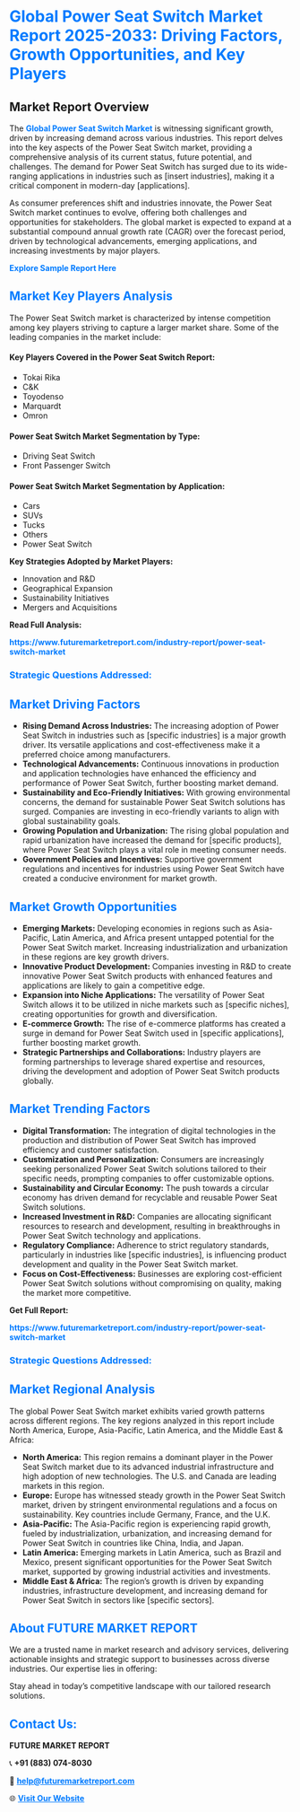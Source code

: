 <h1 style="color: #007BFF;">Global Power Seat Switch Market Report 2025-2033: Driving Factors, Growth Opportunities, and Key Players</h1>

<section id="overview">
<h2>Market Report Overview</h2>
<p>The <a href="https://www.futuremarketreport.com/industry-report/power-seat-switch-market" style="color: #007BFF; text-decoration: none;"><strong>Global Power Seat Switch Market</strong></a> is witnessing significant growth, driven by increasing demand across various industries. This report delves into the key aspects of the Power Seat Switch market, providing a comprehensive analysis of its current status, future potential, and challenges. The demand for Power Seat Switch has surged due to its wide-ranging applications in industries such as [insert industries], making it a critical component in modern-day [applications].</p>
<p>As consumer preferences shift and industries innovate, the Power Seat Switch market continues to evolve, offering both challenges and opportunities for stakeholders. The global market is expected to expand at a substantial compound annual growth rate (CAGR) over the forecast period, driven by technological advancements, emerging applications, and increasing investments by major players.</p>
</section>

<section id="overview">
<p><a href="https://www.futuremarketreport.com/request-sample/reportId=124268" style="color: #007BFF; text-decoration: none;"><strong>Explore Sample Report Here</strong></a></p>
</section>

<section id="key-players">
<h2 style="color: #007BFF;">Market Key Players Analysis</h2>
<p>The Power Seat Switch market is characterized by intense competition among key players striving to capture a larger market share. Some of the leading companies in the market include:</p>
<h4>Key Players Covered in the Power Seat Switch Report:</h4>
<ul><li>Tokai Rika</li><li>C&amp;K</li><li>Toyodenso</li><li>Marquardt</li><li>Omron</li></ul>
<h4>Power Seat Switch Market Segmentation by Type:</h4>
<ul><li>Driving Seat Switch</li><li>Front Passenger Switch</li></ul>

<h4>Power Seat Switch Market Segmentation by Application:</h4>
<ul><li>Cars</li><li>SUVs</li><li>Tucks</li><li>Others</li><li>Power Seat Switch</li></ul>
<p><strong>Key Strategies Adopted by Market Players:</strong></p>
<ul>
<li>Innovation and R&D</li>
<li>Geographical Expansion</li>
<li>Sustainability Initiatives</li>
<li>Mergers and Acquisitions</li>
</ul>
</section>

<section>
<p><strong>Read Full Analysis: </strong></p><a href="https://www.futuremarketreport.com/industry-report/power-seat-switch-market" style="color: #007BFF; text-decoration: none;"><strong>https://www.futuremarketreport.com/industry-report/power-seat-switch-market</strong></a>
<h3 style="color: #007BFF;">Strategic Questions Addressed:</h3>
</section>

<section id="driving-factors">
<h2 style="color: #007BFF;">Market Driving Factors</h2>
<ul>
<li><strong>Rising Demand Across Industries:</strong> The increasing adoption of Power Seat Switch in industries such as [specific industries] is a major growth driver. Its versatile applications and cost-effectiveness make it a preferred choice among manufacturers.</li>
<li><strong>Technological Advancements:</strong> Continuous innovations in production and application technologies have enhanced the efficiency and performance of Power Seat Switch, further boosting market demand.</li>
<li><strong>Sustainability and Eco-Friendly Initiatives:</strong> With growing environmental concerns, the demand for sustainable Power Seat Switch solutions has surged. Companies are investing in eco-friendly variants to align with global sustainability goals.</li>
<li><strong>Growing Population and Urbanization:</strong> The rising global population and rapid urbanization have increased the demand for [specific products], where Power Seat Switch plays a vital role in meeting consumer needs.</li>
<li><strong>Government Policies and Incentives:</strong> Supportive government regulations and incentives for industries using Power Seat Switch have created a conducive environment for market growth.</li>
</ul>
</section>

<section id="growth-opportunities">
<h2 style="color: #007BFF;">Market Growth Opportunities</h2>
<ul>
<li><strong>Emerging Markets:</strong> Developing economies in regions such as Asia-Pacific, Latin America, and Africa present untapped potential for the Power Seat Switch market. Increasing industrialization and urbanization in these regions are key growth drivers.</li>
<li><strong>Innovative Product Development:</strong> Companies investing in R&D to create innovative Power Seat Switch products with enhanced features and applications are likely to gain a competitive edge.</li>
<li><strong>Expansion into Niche Applications:</strong> The versatility of Power Seat Switch allows it to be utilized in niche markets such as [specific niches], creating opportunities for growth and diversification.</li>
<li><strong>E-commerce Growth:</strong> The rise of e-commerce platforms has created a surge in demand for Power Seat Switch used in [specific applications], further boosting market growth.</li>
<li><strong>Strategic Partnerships and Collaborations:</strong> Industry players are forming partnerships to leverage shared expertise and resources, driving the development and adoption of Power Seat Switch products globally.</li>
</ul>
</section>

<section id="trending-factors">
<h2 style="color: #007BFF;">Market Trending Factors</h2>
<ul>
<li><strong>Digital Transformation:</strong> The integration of digital technologies in the production and distribution of Power Seat Switch has improved efficiency and customer satisfaction.</li>
<li><strong>Customization and Personalization:</strong> Consumers are increasingly seeking personalized Power Seat Switch solutions tailored to their specific needs, prompting companies to offer customizable options.</li>
<li><strong>Sustainability and Circular Economy:</strong> The push towards a circular economy has driven demand for recyclable and reusable Power Seat Switch solutions.</li>
<li><strong>Increased Investment in R&D:</strong> Companies are allocating significant resources to research and development, resulting in breakthroughs in Power Seat Switch technology and applications.</li>
<li><strong>Regulatory Compliance:</strong> Adherence to strict regulatory standards, particularly in industries like [specific industries], is influencing product development and quality in the Power Seat Switch market.</li>
<li><strong>Focus on Cost-Effectiveness:</strong> Businesses are exploring cost-efficient Power Seat Switch solutions without compromising on quality, making the market more competitive.</li>
</ul>
</section>

<section>
<p><strong>Get Full Report: </strong></p><a href="https://www.futuremarketreport.com/industry-report/power-seat-switch-market" style="color: #007BFF; text-decoration: none;"><strong>https://www.futuremarketreport.com/industry-report/power-seat-switch-market</strong></a>
<h3 style="color: #007BFF;">Strategic Questions Addressed:</h3>
</section>


<section id="regional-analysis">
<h2 style="color: #007BFF;">Market Regional Analysis</h2>
<p>The global Power Seat Switch market exhibits varied growth patterns across different regions. The key regions analyzed in this report include North America, Europe, Asia-Pacific, Latin America, and the Middle East & Africa:</p>
<ul>
<li><strong>North America:</strong> This region remains a dominant player in the Power Seat Switch market due to its advanced industrial infrastructure and high adoption of new technologies. The U.S. and Canada are leading markets in this region.</li>
<li><strong>Europe:</strong> Europe has witnessed steady growth in the Power Seat Switch market, driven by stringent environmental regulations and a focus on sustainability. Key countries include Germany, France, and the U.K.</li>
<li><strong>Asia-Pacific:</strong> The Asia-Pacific region is experiencing rapid growth, fueled by industrialization, urbanization, and increasing demand for Power Seat Switch in countries like China, India, and Japan.</li>
<li><strong>Latin America:</strong> Emerging markets in Latin America, such as Brazil and Mexico, present significant opportunities for the Power Seat Switch market, supported by growing industrial activities and investments.</li>
<li><strong>Middle East & Africa:</strong> The region’s growth is driven by expanding industries, infrastructure development, and increasing demand for Power Seat Switch in sectors like [specific sectors].</li>
</ul>
</section>

<footer>
<h2 style="color: #007BFF;">About FUTURE MARKET REPORT</h2>
<p>We are a trusted name in market research and advisory services, delivering actionable insights and strategic support to businesses across diverse industries. Our expertise lies in offering:</p>

<p>Stay ahead in today’s competitive landscape with our tailored research solutions.</p>

<h2 style="color: #007BFF;">Contact Us:</h2>
<p><strong>FUTURE MARKET REPORT</strong></p>
<p>📞 <strong>+91 (883) 074-8030</strong></p>
<p>📧 <strong><a href="mailto:help@futuremarketreport.com" style="color: #007BFF;">help@futuremarketreport.com</a></strong></p>
<p>🌐 <strong><a href="https://www.futuremarketreport.com/" style="color: #007BFF;">Visit Our Website</a></strong></p>
</footer>